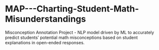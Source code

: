 # MAP---Charting-Student-Math-Misunderstandings
Misconception Annotation Project - NLP model driven by ML to accurately predict students’ potential math misconceptions based on student explanations in open-ended responses.
